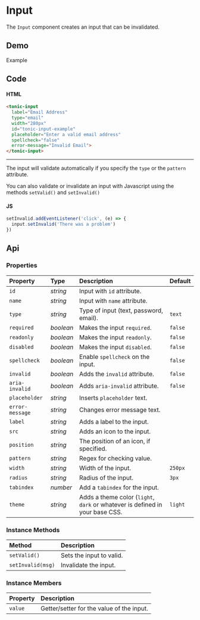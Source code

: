 # Input

The `Input` component creates an input that can be invalidated.

## Demo

<div class="example">
  <div class="header">Example</div>
  <div class="content">
    <tonic-input
      label="Email Address"
      type="email"
      width="280px"
      id="tonic-input-example"
      placeholder="Enter a valid email address"
      spellcheck="false"
      error-message="Invalid Email">
    </tonic-input>
    <span id="tonic-input-state"><span>
  </div>
</div>

## Code

#### HTML

```html
<tonic-input
  label="Email Address"
  type="email"
  width="280px"
  id="tonic-input-example"
  placeholder="Enter a valid email address"
  spellcheck="false"
  error-message="Invalid Email">
</tonic-input>
```

---

The input will validate automatically if you specify the `type` or the `pattern` attribute.

You can also validate or invalidate an input with Javascript using the methods `setValid()` and `setInvalid()`

#### JS
```js
setInvalid.addEventListener('click', (e) => {
  input.setInvalid('There was a problem')
})
```

## Api

### Properties

| Property | Type | Description | Default |
| :--- | :--- | :--- | :--- |
| `id` | *string* | Input with `id` attribute. | |
| `name` | *string* | Input with `name` attribute. | |
| `type` | *string* | Type of input (text, password, email). | `text` |
| `required` | *boolean* | Makes the input `required`. | `false` |
| `readonly` | *boolean* | Makes the input `readonly`. | `false` |
| `disabled` | *boolean* | Makes the input `disabled`. | `false` |
| `spellcheck` | *boolean* | Enable `spellcheck` on the input. | `false` |
| `invalid` | *boolean* | Adds the `invalid` attribute. | `false` |
| `aria-invalid` | *boolean* | Adds `aria-invalid` attribute. | `false` |
| `placeholder` | *string* | Inserts `placeholder` text. | |
| `error-message` | *string* | Changes error message text. | |
| `label` | *string* | Adds a label to the input. | |
| `src` | *string* | Adds an icon to the input. | |
| `position` | *string* | The position of an icon, if specified. | |
| `pattern` | *string* | Regex for checking value. | |
| `width` | *string* | Width of the input. | `250px` |
| `radius` | *string* | Radius of the input. | `3px` |
| `tabindex` | *number* | Add a `tabindex` for the input. | |
| `theme` | *string* | Adds a theme color (`light`, `dark` or whatever is defined in your base CSS. | `light` |

### Instance Methods

| Method | Description |
| :--- | :--- |
| `setValid()` | Sets the input to valid. |
| `setInvalid(msg)` | Invalidate the input. |

### Instance Members

| Property | Description |
| :--- | :--- |
| `value` | Getter/setter for the value of the input. |
